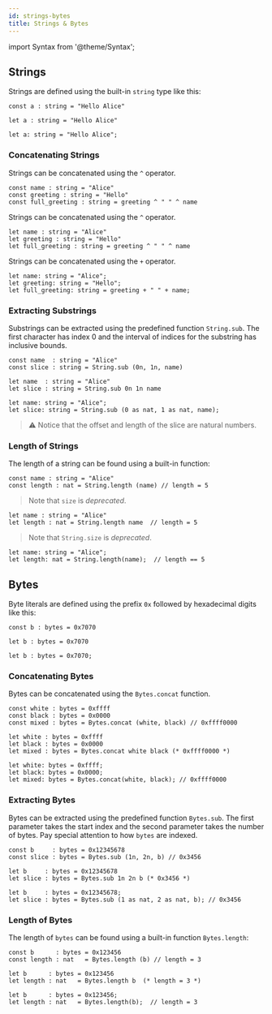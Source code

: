 ```yaml
---
id: strings-bytes
title: Strings & Bytes
---
```


import Syntax from '@theme/Syntax';

## Strings

Strings are defined using the built-in `string` type like this:


<Syntax syntax="pascaligo">

```
const a : string = "Hello Alice"
```

</Syntax>
<Syntax syntax="cameligo">

```
let a : string = "Hello Alice"
```

</Syntax>
<Syntax syntax="jsligo">

```jsligo
let a: string = "Hello Alice";
```

</Syntax>



### Concatenating Strings


<Syntax syntax="pascaligo">

Strings can be concatenated using the `^` operator.

```pascaligo group=a
const name : string = "Alice"
const greeting : string = "Hello"
const full_greeting : string = greeting ^ " " ^ name
```

</Syntax>
<Syntax syntax="cameligo">

Strings can be concatenated using the `^` operator.

```cameligo group=a
let name : string = "Alice"
let greeting : string = "Hello"
let full_greeting : string = greeting ^ " " ^ name
```

</Syntax>
<Syntax syntax="jsligo">

Strings can be concatenated using the `+` operator.

```jsligo group=a
let name: string = "Alice";
let greeting: string = "Hello";
let full_greeting: string = greeting + " " + name;
```

</Syntax>



### Extracting Substrings

Substrings can be extracted using the predefined function
`String.sub`. The first character has index 0 and the interval of
indices for the substring has inclusive bounds.

<Syntax syntax="pascaligo">

```pascaligo group=b
const name  : string = "Alice"
const slice : string = String.sub (0n, 1n, name)
```

</Syntax>
<Syntax syntax="cameligo">

```cameligo group=b
let name  : string = "Alice"
let slice : string = String.sub 0n 1n name
```

</Syntax>
<Syntax syntax="jsligo">

```jsligo group=b
let name: string = "Alice";
let slice: string = String.sub (0 as nat, 1 as nat, name);
```

</Syntax>


> ⚠️ Notice that the offset and length of the slice are natural
> numbers.

### Length of Strings

The length of a string can be found using a built-in function:


<Syntax syntax="pascaligo">

```pascaligo group=c
const name : string = "Alice"
const length : nat = String.length (name) // length = 5
```

> Note that `size` is *deprecated*. 

</Syntax>
<Syntax syntax="cameligo">

```cameligo group=c
let name : string = "Alice"
let length : nat = String.length name  // length = 5
```

> Note that `String.size` is *deprecated*.

</Syntax>
<Syntax syntax="jsligo">

```jsligo group=c
let name: string = "Alice";
let length: nat = String.length(name);  // length == 5
```

</Syntax>

## Bytes

Byte literals are defined using the prefix `0x` followed by hexadecimal digits like this:


<Syntax syntax="pascaligo">

```pascaligo
const b : bytes = 0x7070
```

</Syntax>
<Syntax syntax="cameligo">

```cameligo
let b : bytes = 0x7070
```

</Syntax>
<Syntax syntax="jsligo">

```jsligo
let b : bytes = 0x7070;
```

</Syntax>



### Concatenating Bytes

Bytes can be concatenated using the `Bytes.concat` function.

<Syntax syntax="pascaligo">

```pascaligo group=d
const white : bytes = 0xffff
const black : bytes = 0x0000
const mixed : bytes = Bytes.concat (white, black) // 0xffff0000
```

</Syntax>
<Syntax syntax="cameligo">

```cameligo group=d
let white : bytes = 0xffff
let black : bytes = 0x0000
let mixed : bytes = Bytes.concat white black (* 0xffff0000 *)
```

</Syntax>
<Syntax syntax="jsligo">

```jsligo group=d
let white: bytes = 0xffff;
let black: bytes = 0x0000;
let mixed: bytes = Bytes.concat(white, black); // 0xffff0000
```

</Syntax>



### Extracting Bytes

Bytes can be extracted using the predefined function `Bytes.sub`. 
The first parameter takes the start index and the second parameter takes the number of bytes.
Pay special attention to how `bytes` are indexed.

<Syntax syntax="pascaligo">

```pascaligo group=e
const b     : bytes = 0x12345678
const slice : bytes = Bytes.sub (1n, 2n, b) // 0x3456
```

</Syntax>
<Syntax syntax="cameligo">

```cameligo group=e
let b     : bytes = 0x12345678
let slice : bytes = Bytes.sub 1n 2n b (* 0x3456 *)
```

</Syntax>
<Syntax syntax="jsligo">

```jsligo group=e
let b     : bytes = 0x12345678;
let slice : bytes = Bytes.sub (1 as nat, 2 as nat, b); // 0x3456
```

</Syntax>

### Length of Bytes

The length of `bytes` can be found using a built-in function `Bytes.length`:


<Syntax syntax="pascaligo">

```pascaligo group=f
const b      : bytes = 0x123456
const length : nat   = Bytes.length (b) // length = 3
```

</Syntax>
<Syntax syntax="cameligo">

```cameligo group=f
let b      : bytes = 0x123456
let length : nat   = Bytes.length b  (* length = 3 *)
```

</Syntax>
<Syntax syntax="jsligo">

```jsligo group=f
let b      : bytes = 0x123456;
let length : nat   = Bytes.length(b);  // length = 3
```

</Syntax>

